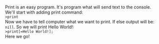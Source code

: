 Print is an easy program. It's program what will send text to the console. 
We'll start with adding print command:
<br>
```>print```
<br>
Now we have to tell computer what we want to print. 
If else output will be: ```nill```.
So we will print Hello World!:
<br>
```>print[=Hello World!];```
<br>
Here we go! 

